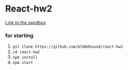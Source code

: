 # React-hw2

[Link to the sandbox](https://react-hw2-ckkfizwecx.now.sh)
 
 ### for starting
 
 1. ```git clone https://github.com/bl00dhound/react-hw2```
 2. ```cd react-hw2```
 3. ```npm install```
 4. ```npm start```
